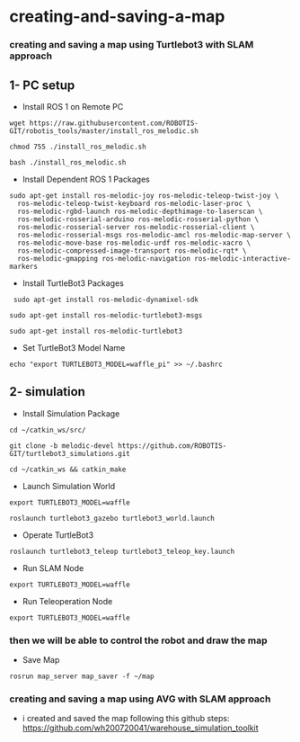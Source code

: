 # creating-and-saving-a-map
### creating and saving a map using Turtlebot3 with SLAM approach
## 1- PC setup
* Install ROS 1 on Remote PC
```
wget https://raw.githubusercontent.com/ROBOTIS-GIT/robotis_tools/master/install_ros_melodic.sh
```
```
chmod 755 ./install_ros_melodic.sh 
```
```
bash ./install_ros_melodic.sh
```
* Install Dependent ROS 1 Packages
```
sudo apt-get install ros-melodic-joy ros-melodic-teleop-twist-joy \
  ros-melodic-teleop-twist-keyboard ros-melodic-laser-proc \
  ros-melodic-rgbd-launch ros-melodic-depthimage-to-laserscan \
  ros-melodic-rosserial-arduino ros-melodic-rosserial-python \
  ros-melodic-rosserial-server ros-melodic-rosserial-client \
  ros-melodic-rosserial-msgs ros-melodic-amcl ros-melodic-map-server \
  ros-melodic-move-base ros-melodic-urdf ros-melodic-xacro \
  ros-melodic-compressed-image-transport ros-melodic-rqt* \
  ros-melodic-gmapping ros-melodic-navigation ros-melodic-interactive-markers
  ```
  * Install TurtleBot3 Packages
```
 sudo apt-get install ros-melodic-dynamixel-sdk
 ```
 ```
 sudo apt-get install ros-melodic-turtlebot3-msgs
 ```
 ```
 sudo apt-get install ros-melodic-turtlebot3
 ```
 * Set TurtleBot3 Model Name
 ```
 echo "export TURTLEBOT3_MODEL=waffle_pi" >> ~/.bashrc
 ```
 ## 2- simulation
 * Install Simulation Package
 ```
 cd ~/catkin_ws/src/
 ```
 ```
 git clone -b melodic-devel https://github.com/ROBOTIS-GIT/turtlebot3_simulations.git
 ```
 ```
 cd ~/catkin_ws && catkin_make
 ```
 * Launch Simulation World
```
export TURTLEBOT3_MODEL=waffle
```
```
roslaunch turtlebot3_gazebo turtlebot3_world.launch
```
* Operate TurtleBot3
```
roslaunch turtlebot3_teleop turtlebot3_teleop_key.launch
```
* Run SLAM Node
```
export TURTLEBOT3_MODEL=waffle
```
* Run Teleoperation Node
```
export TURTLEBOT3_MODEL=waffle
```
### then we will be able to control the robot and draw the map
* Save Map
```
rosrun map_server map_saver -f ~/map
```
### creating and saving a map using AVG with SLAM approach
* i created and saved the map following this github steps: https://github.com/wh200720041/warehouse_simulation_toolkit
